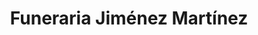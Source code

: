 ---
title: "Funeraria Jiménez Martínez"
url: /canovanas/funeraria-jimenez-martinez/
shop: Bestattungen
---